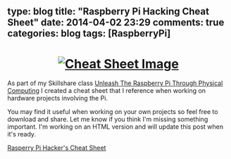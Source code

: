type: blog
title: "Raspberry Pi Hacking Cheat Sheet"
date: 2014-04-02 23:29
comments: true
categories: blog
tags: [RaspberryPi]
---

<h1 style="text-align:center"><a href="/img/port/Unleash_The_Pi_Cheat_Sheet_v1.pdf"><img src="/img/port/cheat_sheet_img.jpg" alt="Cheat Sheet Image"/></a></h1>

As part of my Skillshare class [Unleash The Raspberry Pi Through Physical Computing][skillshare] I created a cheat sheet that I reference when working on hardware projects involving the Pi. 

You may find it useful when working on your own projects so feel free to download and share. Let me know if you think I'm missing something important. I'm working on an HTML version and will update this post when it's ready.

[Rasperry Pi Hacker's Cheat Sheet][cheat_sheet]

[skillshare]: http://www.skillshare.com/classes/technology/Unleash-The-Raspberry-Pi-Through-Physical-Computing/2109089069
[cheat_sheet]: /assets/Unleash_The_Pi_Cheat_Sheet_v1.pdf